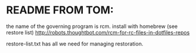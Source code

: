 README FROM TOM:
================

the name of the governing program is rcm. install with homebrew (see restore list)
http://robots.thoughtbot.com/rcm-for-rc-files-in-dotfiles-repos

restore-list.txt has all we need for managing restoration. 
